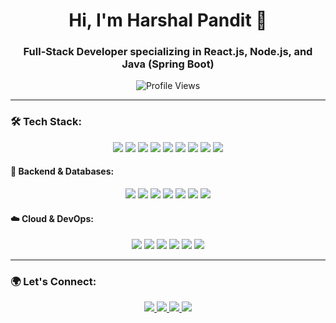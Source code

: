 <h1 align="center">Hi, I'm Harshal Pandit 👋</h1>
<h3 align="center">Full-Stack Developer specializing in React.js, Node.js, and Java (Spring Boot)</h3>

<p align="center">
  <img src="https://komarev.com/ghpvc/?username=harshluffy1996&label=Profile%20Views&color=0e75b6&style=flat" alt="Profile Views" />
</p>

---

### 🛠 Tech Stack:
<p align="center">
  <img src="https://img.shields.io/badge/-JavaScript-black?logo=javascript&style=for-the-badge" />
  <img src="https://img.shields.io/badge/-TypeScript-black?logo=typescript&style=for-the-badge" />
  <img src="https://img.shields.io/badge/-React-black?logo=react&style=for-the-badge" />
  <img src="https://img.shields.io/badge/-Node.js-black?logo=node.js&style=for-the-badge" />
  <img src="https://img.shields.io/badge/-Spring%20Boot-black?logo=spring&style=for-the-badge" />
  <img src="https://img.shields.io/badge/-Redux-black?logo=redux&style=for-the-badge" />
  <img src="https://img.shields.io/badge/-HTML5-black?logo=html5&style=for-the-badge" />
  <img src="https://img.shields.io/badge/-CSS3-black?logo=css3&style=for-the-badge" />
  <img src="https://img.shields.io/badge/-Bootstrap-black?logo=bootstrap&style=for-the-badge" />
</p>

#### 🚀 Backend & Databases:
<p align="center">
  <img src="https://img.shields.io/badge/-Java-black?logo=java&style=for-the-badge" />
  <img src="https://img.shields.io/badge/-Spring%20Boot-black?logo=spring&style=for-the-badge" />
  <img src="https://img.shields.io/badge/-REST%20APIs-black?logo=fastapi&style=for-the-badge" />
  <img src="https://img.shields.io/badge/-GraphQL-black?logo=graphql&style=for-the-badge" />
  <img src="https://img.shields.io/badge/-PostgreSQL-black?logo=postgresql&style=for-the-badge" />
  <img src="https://img.shields.io/badge/-MongoDB-black?logo=mongodb&style=for-the-badge" />
  <img src="https://img.shields.io/badge/-Redis-black?logo=redis&style=for-the-badge" />
</p>

#### ☁️ Cloud & DevOps:
<p align="center">
  <img src="https://img.shields.io/badge/-AWS-black?logo=amazonaws&style=for-the-badge" />
  <img src="https://img.shields.io/badge/-Azure-black?logo=microsoftazure&style=for-the-badge" />
  <img src="https://img.shields.io/badge/-Docker-black?logo=docker&style=for-the-badge" />
  <img src="https://img.shields.io/badge/-Jenkins-black?logo=jenkins&style=for-the-badge" />
  <img src="https://img.shields.io/badge/-GitHub%20Actions-black?logo=githubactions&style=for-the-badge" />
  <img src="https://img.shields.io/badge/-Kubernetes-black?logo=kubernetes&style=for-the-badge" />
</p>

---

### 🌍 Let's Connect:
<p align="center">
  <a href="https://www.linkedin.com/in/pandit-harshal" target="_blank">
    <img src="https://img.shields.io/badge/-LinkedIn-0077B5?style=for-the-badge&logo=linkedin" />
  </a>
  <a href="https://github.com/harshluffy1996" target="_blank">
    <img src="https://img.shields.io/badge/-GitHub-000?style=for-the-badge&logo=github" />
  </a>
  <a href="mailto:panditharshal96@gmail.com">
    <img src="https://img.shields.io/badge/-Email-D14836?style=for-the-badge&logo=gmail&logoColor=white" />
  </a>
  <a href="#" target="_blank">
    <img src="https://img.shields.io/badge/-Portfolio-black?style=for-the-badge" />
  </a>
</p>


